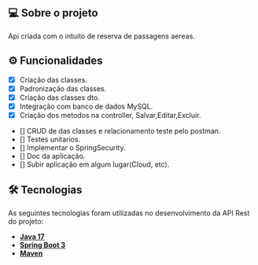 ## 💻 Sobre o projeto

Api criada com o intuito de reserva de passagens aereas.

## ⚙️ Funcionalidades
- [x] Criação das classes.
- [x] Padronização das classes.
- [x] Criação das classes dto.
- [x] Integração com banco de dados MySQL.
- [X] Criação dos metodos na controller, Salvar,Editar,Excluir.
- [] CRUD de das classes e relacionamento teste pelo postman.
- [] Testes unitarios.
- [] Implementar o SpringSecurity.
- [] Doc da aplicação.
- [] Subir aplicação em algum lugar(Cloud, etc).

## 🛠 Tecnologias

As seguintes tecnologias foram utilizadas no desenvolvimento da API Rest do projeto:

- **[Java 17](https://www.oracle.com/java)**
- **[Spring Boot 3](https://spring.io/projects/spring-boot)**
- **[Maven](https://maven.apache.org)**
